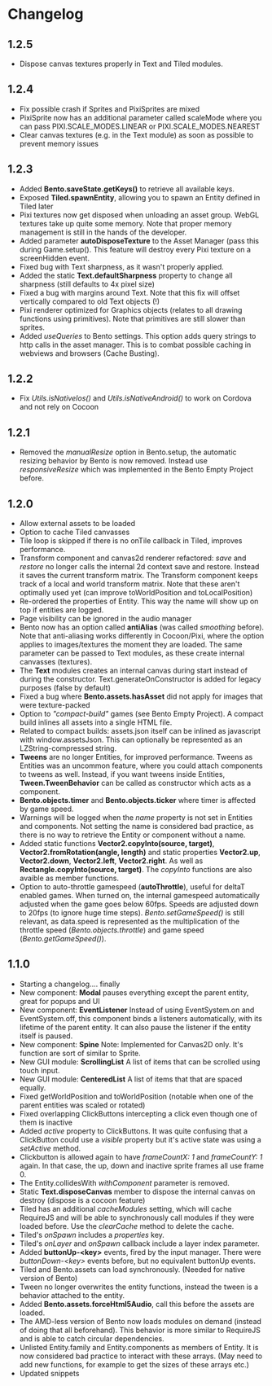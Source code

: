 # Changelog

## 1.2.5

* Dispose canvas textures properly in Text and Tiled modules.

## 1.2.4
* Fix possible crash if Sprites and PixiSprites are mixed
* PixiSprite now has an additional parameter called scaleMode where you can pass PIXI.SCALE_MODES.LINEAR or PIXI.SCALE_MODES.NEAREST
* Clear canvas textures (e.g. in the Text module) as soon as possible to prevent memory issues

## 1.2.3
* Added **Bento.saveState.getKeys()** to retrieve all available keys.
* Exposed **Tiled.spawnEntity**, allowing you to spawn an Entity defined in Tiled later
* Pixi textures now get disposed when unloading an asset group. WebGL textures take up quite some memory. Note that proper memory management is still in the hands of the developer.
* Added parameter **autoDisposeTexture** to the Asset Manager (pass this during Game.setup(). This feature will destroy every Pixi texture on a screenHidden event.
* Fixed bug with Text sharpness, as it wasn't properly applied.
* Added the static **Text.defaultSharpness** property to change all sharpness (still defaults to 4x pixel size)
* Fixed a bug with margins around Text. Note that this fix will offset vertically compared to old Text objects (!)
* Pixi renderer optimized for Graphics objects (relates to all drawing functions using primitives). Note that primitives are still slower than sprites.
* Added *useQueries* to Bento settings. This option adds query strings to http calls in the asset manager. This is to combat possible caching in webviews and browsers (Cache Busting).

## 1.2.2
* Fix *Utils.isNativeIos()* and *Utils.isNativeAndroid()* to work on Cordova and not rely on Cocoon

## 1.2.1
* Removed the *manualResize* option in Bento.setup, the automatic resizing behavior by Bento is now removed. Instead use *responsiveResize* which was implemented in the Bento Empty Project before.

## 1.2.0
* Allow external assets to be loaded
* Option to cache Tiled canvasses
* Tile loop is skipped if there is no onTile callback in Tiled, improves performance.
* Transform component and canvas2d renderer refactored: *save* and *restore* no longer calls the internal 2d context save and restore. Instead it saves the current transform matrix. The Transform component keeps track of a local and world transform matrix. Note that these aren't optimally used yet (can improve toWorldPosition and toLocalPosition)
* Re-ordered the properties of Entity. This way the name will show up on top if entities are logged.
* Page visibility can be ignored in the audio manager
* Bento now has an option called **antiAlias** (was called *smoothing* before). Note that anti-aliasing works differently in Cocoon/Pixi, where the option applies to images/textures the moment they are loaded. The same parameter can be passed to Text modules, as these create internal canvasses (textures).
* The **Text** modules creates an internal canvas during start instead of during the constructor. Text.generateOnConstructor is added for legacy purposes (false by default)
* Fixed a bug where **Bento.assets.hasAsset** did not apply for images that were texture-packed
* Option to *"compact-build"* games (see Bento Empty Project). A compact build inlines all assets into a single HTML file. 
* Related to compact builds: assets.json itself can be inlined as javascript with window.assetsJson. This can optionally be represented as an LZString-compressed string.
* **Tweens** are no longer Entities, for improved performance. Tweens as Entities was an uncommon feature, where you could attach components to tweens as well. Instead, if you want tweens inside Entities, **Tween.TweenBehavior** can be called as constructor which acts as a component.
* **Bento.objects.timer** and **Bento.objects.ticker** where timer is affected by game speed.
* Warnings will be logged when the *name* property is not set in Entities and components. Not setting the name is considered bad practice, as there is no way to retrieve the Entity or component without a name.
* Added static functions **Vector2.copyInto(source, target)**, **Vector2.fromRotation(angle, length)** and static properties **Vector2.up**, **Vector2.down**, **Vector2.left**, **Vector2.right**. As well as **Rectangle.copyInto(source, target)**. The *copyInto* functions are also avaible as member functions.
* Option to auto-throttle gamespeed (**autoThrottle**), useful for deltaT enabled games. When turned on, the internal gamespeed automatically adjusted when the game goes below 60fps. Speeds are adjusted down to 20fps (to ignore huge time steps). *Bento.setGameSpeed()* is still relevant, as data.speed is represented as the multiplication of the throttle speed (*Bento.objects.throttle*) and game speed (*Bento.getGameSpeed()*).

## 1.1.0
* Starting a changelog.... finally
* New component: **Modal** pauses everything except the parent entity, great for popups and UI
* New component: **EventListener** Instead of using EventSystem.on and EventSystem.off, this component binds a listeners automatically, with its lifetime of the parent entity. It can also pause the listener if the entity itself is paused.  
* New component: **Spine** Note: Implemented for Canvas2D only. It's function are sort of similar to Sprite.
* New GUI module: **ScrollingList** A list of items that can be scrolled using touch input.
* New GUI module: **CenteredList** A list of items that that are spaced equally.
* Fixed getWorldPosition and toWorldPosition (notable when one of the parent entities was scaled or rotated)
* Fixed overlapping ClickButtons intercepting a click even though one of them is inactive
* Added *active* property to ClickButtons. It was quite confusing that a ClickButton could use a *visible* property but it's active state was using a *setActive* method.
* Clickbutton is allowed again to have *frameCountX: 1* and *frameCountY: 1* again. In that case, the up, down and inactive sprite frames all use frame 0.
* The Entity.collidesWith *withComponent* parameter is removed.
* Static **Text.disposeCanvas** member to dispose the internal canvas on destroy (dispose is a cocoon feature)
* Tiled has an additional *cacheModules* setting, which will cache RequireJS and will be able to synchronously call modules if they were loaded before. Use the *clearCache* method to delete the cache.
* Tiled's *onSpawn* includes a *properties* key.
* Tiled's *onLayer* and *onSpawn* callback include a layer index parameter. 
* Added **buttonUp-\<key\>** events, fired by the input manager. There were *buttonDown-\<key\>* events before, but no equivalent buttonUp events.
* Tiled and Bento.assets can load synchronously. (Needed for native version of Bento)
* Tween no longer overwrites the entity functions, instead the tween is a behavior attached to the entity.
* Added **Bento.assets.forceHtml5Audio**, call this before the assets are loaded.
* The AMD-less version of Bento now loads modules on demand (instead of doing that all beforehand). This behavior is more similar to RequireJS and is able to catch circular dependencies.
* Unlisted Entity.family and Entity.components as members of Entity. It is now considered bad practice to interact with these arrays. (May need to add new functions, for example to get the sizes of these arrays etc.)
* Updated snippets
